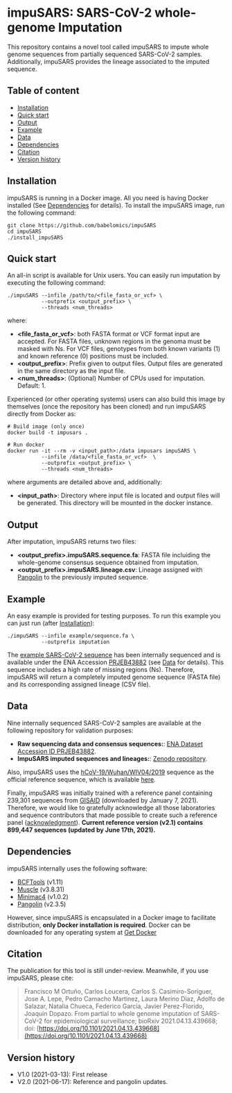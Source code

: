 # impuSARS: SARS-CoV-2 whole-genome Imputation

This repository contains a novel tool called impuSARS to impute whole genome sequences from partially sequenced SARS-CoV-2 samples. Additionally, impuSARS provides the lineage associated to the imputed sequence.

## <a name="TOC">Table of content</a>
 * [Installation](#installation)
 * [Quick start](#quickstart)
 * [Output](#output)
 * [Example](#example)
 * [Data](#data)  
 * [Dependencies](#dependencies)
 * [Citation](#citation) 
 * [Version history](#versionhistory)


## <a name="installation">Installation</a>

impuSARS is running in a Docker image. All you need is having Docker installed (See [Dependencies](#dependencies) for details). To install the impuSARS image, run the following command:

```
git clone https://github.com/babelomics/impuSARS
cd impuSARS
./install_impuSARS
```


## <a name="quickstart">Quick start</a>

An all-in script is available for Unix users. You can easily run imputation by executing the following command:

```
./impuSARS --infile /path/to/<file_fasta_or_vcf> \
           --outprefix <output_prefix> \
           --threads <num_threads>
```
where:
 * **<file_fasta_or_vcf>**: both FASTA format or VCF format input are accepted. For FASTA files, unknown regions in the genoma must be masked with Ns. For VCF files, genotypes from both known variants (1) and known reference (0) positions must be included.
 * **<output_prefix>**: Prefix given to output files. Output files are generated in the same directory as the input file.
 * **<num_threads>**: (Optional) Number of CPUs used for imputation. Default: 1.


Experienced (or other operating systems) users can also build this image by themselves (once the repository has been cloned) and run impuSARS directly from Docker as:

```
# Build image (only once)
docker build -t impusars .

# Run docker
docker run -it --rm -v <input_path>:/data impusars impuSARS \
           --infile /data/<file_fasta_or_vcf>  \
           --outprefix <output_prefix> \
           --threads <num_threads>
```
where arguments are detailed above and, additionally:
 * **<input_path>**: Directory where input file is located and output files will be generated. This directory will be mounted in the docker instance.

## <a name="output">Output</a>

After imputation, impuSARS returns two files:

* **<output_prefix>.impuSARS.sequence.fa**: FASTA file incluiding the whole-genome consensus sequence obtained from imputation.
* **<output_prefix>.impuSARS.lineage.csv**: Lineage assigned with [Pangolin](https://github.com/cov-lineages/pangolin) to the previously imputed sequence.

## <a name="output">Example</a>

An easy example is provided for testing purposes. To run this example you can just run (after [Installation](#installation)):

```
./impuSARS --infile example/sequence.fa \
           --outprefix imputation 
```

The [example SARS-CoV-2 sequence](example/sequence.fa) has been internally sequenced and is available under the ENA Accession [PRJEB43882](https://www.ebi.ac.uk/ena/browser/view/PRJEB43882) (see [Data](#data) for details). This sequence includes a high rate of missing regions (Ns). Therefore, impuSARS will return a completely imputed genome sequence (FASTA file) and its corresponding assigned lineage (CSV file).

## <a name="output">Data</a>

Nine internally sequenced SARS-CoV-2 samples are available at the following repository for validation purposes:

* **Raw sequencing data and consensus sequences:**: [ENA Dataset Accession ID PRJEB43882](https://www.ebi.ac.uk/ena/browser/view/PRJEB43882).
* **ImpuSARS imputed sequences and lineages:**: [Zenodo repository](https://doi.org/10.5281/zenodo.4616731).

Also, impuSARS uses the [hCoV-19/Wuhan/WIV04/2019](https://www.ncbi.nlm.nih.gov/nuccore/MN908947) sequence as the official reference sequence, which is available [here](docker_files/references/SARS_CoV_2_REFERENCE.v1.0.fasta).

Finally, impuSARS was initially trained with a reference panel containing 239,301 sequences from [GISAID](https://www.gisaid.org/) (downloaded by January 7, 2021). Therefore, we would like to gratefully acknowledge all those laboratories and sequence contributors that made possible to create such a reference panel ([acknowledgment](acknowledgement/gisaid_hcov-19_acknowledgement_table_2021_04_27_10.pdf)). **Current reference version (v2.1) contains 899,447 sequences (updated by June 17th, 2021).**

## <a name="dependencies">Dependencies</a>

impuSARS internally uses the following software:

 * [BCFTools](https://github.com/samtools/bcftools) (v1.11)
 * [Muscle](https://www.drive5.com/muscle/) (v3.8.31)
 * [Minimac4](https://github.com/statgen/Minimac4) (v1.0.2)
 * [Pangolin](https://github.com/cov-lineages/pangolin) (v2.3.5)

However, since impuSARS is encapsulated in a Docker image to facilitate distribution, **only Docker installation is required**. Docker can be downloaded for any operating system at [Get Docker](https://docs.docker.com/get-docker/) 

## <a name="citation">Citation</a>

The publication for this tool is still under-review. Meanwhile, if you use impuSARS, please cite:

> Francisco M Ortuño, Carlos Loucera, Carlos S. Casimiro-Soriguer, Jose A. Lepe, Pedro Camacho Martinez, Laura Merino Diaz, Adolfo de Salazar, Natalia Chueca, Federico García, Javier Perez-Florido, Joaquin Dopazo. From partial to whole genome imputation of SARS-CoV-2 for epidemiological surveillance; bioRxiv 2021.04.13.439668; doi: [https://doi.org/10.1101/2021.04.13.439668](https://doi.org/10.1101/2021.04.13.439668)


## <a name="versionhistory">Version history</a>

 * V1.0 (2021-03-13): First release
 * V2.0 (2021-06-17): Reference and pangolin updates.
